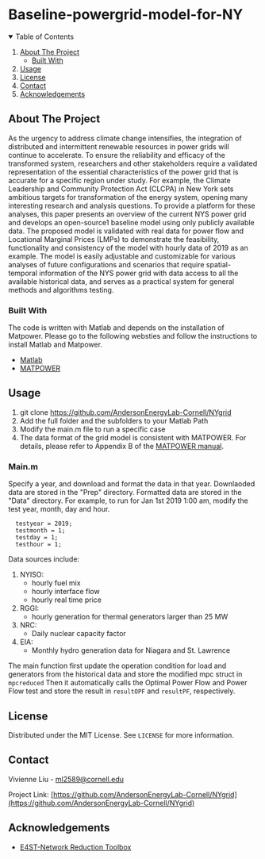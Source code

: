 # Baseline-powergrid-model-for-NY




<!-- TABLE OF CONTENTS -->
<details open="open">
  <summary>Table of Contents</summary>
  <ol>
    <li>
      <a href="#about-the-project">About The Project</a>
      <ul>
        <li><a href="#built-with">Built With</a></li>
      </ul>
    </li>
    <li><a href="#usage">Usage</a></li>
    <li><a href="#license">License</a></li>
    <li><a href="#contact">Contact</a></li>
    <li><a href="#acknowledgements">Acknowledgements</a></li>
  </ol>
</details>



<!-- ABOUT THE PROJECT -->
## About The Project

As the urgency to address climate change intensifies, the integration of distributed and intermittent renewable resources in power grids will continue to accelerate. To ensure the reliability and efficacy of the transformed system, researchers and other stakeholders require a validated representation of the essential characteristics of the power grid that is accurate for a specific region under study. For example, the Climate Leadership and Community Protection Act (CLCPA) in New York sets ambitious targets for transformation of the energy system, opening many interesting research and analysis questions. To provide a platform for these analyses, this paper presents an overview of the current NYS power grid and develops an open-source1 baseline model using only publicly available data. The proposed model is validated with real data for power flow and Locational Marginal Prices (LMPs) to demonstrate the feasibility, functionality and consistency of the model with hourly data of 2019 as an example. The model is easily adjustable and customizable for various analyses of future configurations and scenarios that require spatial-temporal information of the NYS power grid with data access to all the available historical data, and serves as a practical system for general methods and algorithms testing.

### Built With
The code is written with Matlab and depends on the installation of Matpower. Please go to the following websties and follow the instructions to install Matlab and Matpower.
* [Matlab](https://www.mathworks.com/products/matlab.html)
* [MATPOWER](https://matpower.org/)



<!-- USAGE EXAMPLES -->
## Usage
1. git clone https://github.com/AndersonEnergyLab-Cornell/NYgrid
2. Add the full folder and the subfolders to your Matlab Path
3. Modify the main.m file to run a specific case
4. The data format of the grid model is consistent with MATPOWER. For details, please refer to Appendix B of the [MATPOWER manual](https://matpower.org/docs/MATPOWER-manual.pdf). 


### Main.m
Specify a year, and download and format the data in that year. Downlaoded data are stored in the "Prep" directory. Formatted data are stored in the "Data" directory. For example, to run for Jan 1st 2019 1:00 am, modify the test year, month, day and hour.

      testyear = 2019;
      testmonth = 1;
      testday = 1;
      testhour = 1;
      
Data sources include:
1. NYISO: 
   - hourly fuel mix
   - hourly interface flow
   - hourly real time price
2. RGGI: 
   - hourly generation for thermal generators larger than 25 MW
3. NRC: 
   - Daily nuclear capacity factor
4. EIA: 
   - Monthly hydro generation data for Niagara and St. Lawrence
        
The main function first update the operation condition for load and generators from the historical data and store the modified mpc struct in `mpcreduced`
Then it automatically calls the Optimal Power Flow and Power Flow test and store the result in `resultOPF` and `resultPF`, respectively. 
        


<!-- LICENSE -->
## License

Distributed under the MIT License. See `LICENSE` for more information.



<!-- CONTACT -->
## Contact

Vivienne Liu - ml2589@cornell.edu

Project Link: [https://github.com/AndersonEnergyLab-Cornell/NYgrid](https://github.com/AndersonEnergyLab-Cornell/NYgrid)



<!-- ACKNOWLEDGEMENTS -->
## Acknowledgements
* [E4ST-Network Reduction Toolbox](https://e4st.com/network-reduction-toolbox/)





